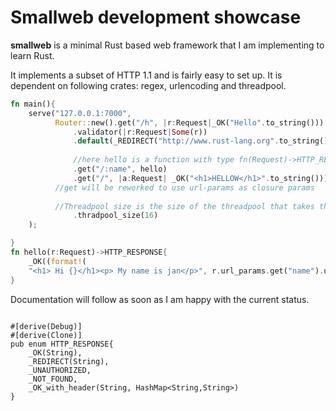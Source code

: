 # Smallweb development showcase

**smallweb** is a minimal Rust based web framework that I am implementing to learn Rust. 

It implements a subset of HTTP 1.1 and is fairly easy to set up.
It is dependent on following crates: regex, urlencoding and threadpool.

```rust
fn main(){
	serve("127.0.0.1:7000",
          Router::new().get("/h", |r:Request|_OK("Hello".to_string()))
              .validator(|r:Request|Some(r))
              .default(_REDIRECT("http://www.rust-lang.org".to_string()))
	      
              //here hello is a function with type fn(Request)->HTTP_RESPONSE
              .get("/:name", hello)
              .get("/", |a:Request| _OK("<h1>HELLOW</h1>".to_string()))
	      //get will be reworked to use url-params as closure params
	      
	      //Threadpool size is the size of the threadpool that takes the requests 
              .thradpool_size(16)
    );

}
fn hello(r:Request)->HTTP_RESPONSE{
    _OK((format!(
    "<h1> Hi {}</h1><p> My name is jan</p>", r.url_params.get("name").unwrap())))
}
```
Documentation will follow as soon as I am happy with the current status.

```

#[derive(Debug)]
#[derive(Clone)]
pub enum HTTP_RESPONSE{
    _OK(String),
    _REDIRECT(String),
    _UNAUTHORIZED,
    _NOT_FOUND,
    _OK_with_header(String, HashMap<String,String>)
}
```

